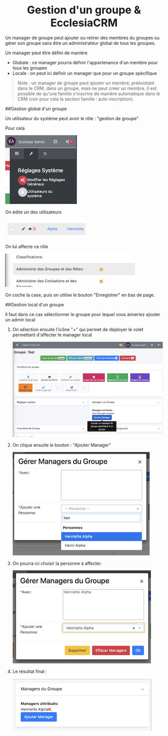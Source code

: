 # <center><big>Gestion d'un groupe & Ecclesia**CRM** </big></center>


Un manager de groupe peut ajouter ou retirer des membres du groupes ou gérer son groupe sans être un administrateur global de tous les groupes.

Un manager peut être défini de manière

- Globale : ce manager pourra définir l'appartenance d'un membre pour tous les groupes
- Locale  : on peut ici définir un manager que pour un groupe spécifique

> Note : un manager de groupe peut ajouter un membre, prééxistant dans le CRM, dans un groupe, mais ne peut créer un membre. Il est possible de qu'une famille s'inscrive de manière automatique dans le CRM (voir pour cela la section famille : auto-inscription).

##Gestion global d'un groupe

Un utilisateur du système peut avoir le rôle : "gestion de groupe"

Pour cela

![Screenshot](../../../img/group/admin/globalgroupmanagement1.png)

On édite un des utilisateurs

![Screenshot](../../../img/group/admin/globalgroupmanagement2.png)

On lui affecte ce rôle

![Screenshot](../../../img/group/admin/globalgroupmanagement3.png)

On coche la case, puis on utilise le bouton "Enregistrer" en bas de page.

##Gestion local d'un groupe

Il faut dans ce cas sélectionner le groupe pour lequel vous aimeriez ajouter un admin local

1. On sélection ensuite l'icône "+" qui permet de déployer le volet permettant d'affecter le manager local

    ![Screenshot](../../../img/group/admin/localgroupmanagement1.png)

2. On clique ensuite le bouton : "Ajouter Manager"

    ![Screenshot](../../../img/group/admin/localgroupmanagement2.png)

3. On pourra ici choisir la personne à affecter.

    ![Screenshot](../../../img/group/admin/localgroupmanagement3.png)

4. Le résultat final :

    ![Screenshot](../../../img/group/admin/localgroupmanagement4.png)

